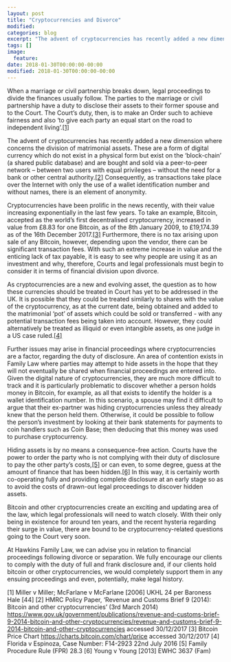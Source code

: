 ```yaml
---
layout: post
title: "Cryptocurrencies and Divorce"
modified:
categories: blog
excerpt: "The advent of cryptocurrencies has recently added a new dimension where concerns the division of matrimonial assets. As cryptocurrencies are a new and evolving asset, the question as to how these currencies should be treated in Court has yet to be addressed in the UK."
tags: []
image:
  feature:
date: 2018-01-30T00:00:00-00:00
modified: 2018-01-30T00:00:00-00:00
---
```


When a marriage or civil partnership breaks down, legal proceedings to divide the finances usually follow. The parties to the marriage or civil partnership have a duty to disclose their assets to their former spouse and to the Court. The Court’s duty, then, is to make an Order such to achieve fairness and also ‘to give each party an equal start on the road to independent living’.[[1]](#1)

The advent of cryptocurrencies has recently added a new dimension where concerns the division of matrimonial assets. These are a form of digital currency which do not exist in a physical form but exist on the ‘block-chain’ (a shared public database) and are bought and sold via a peer-to-peer network – between two users with equal privileges – without the need for a bank or other central authority.[[2]](#2) Consequently, as transactions take place over the Internet with only the use of a wallet identification number and without names, there is an element of anonymity.

Cryptocurrencies have been prolific in the news recently, with their value increasing exponentially in the last few years. To take an example, Bitcoin, accepted as the world’s first decentralised cryptocurrency, increased in value from £8.83 for one Bitcoin, as of the 8th January 2009, to £19,174.39 as of the 16th December 2017.[[3]](#3) Furthermore, there is no tax arising upon sale of any Bitcoin, however, depending upon the vendor, there can be significant transaction fees. With such an extreme increase in value and the enticing lack of tax payable, it is easy to see why people are using it as an investment and why, therefore, Courts and legal professionals must begin to consider it in terms of financial division upon divorce.

As cryptocurrencies are a new and evolving asset, the question as to how these currencies should be treated in Court has yet to be addressed in the UK. It is possible that they could be treated similarly to shares with the value of the cryptocurrency, as at the current date, being obtained and added to the matrimonial ‘pot’ of assets which could be sold or transferred - with any potential transaction fees being taken into account. However, they could alternatively be treated as illiquid or even intangible assets, as one judge in a US case ruled.[[4]](#4) 

Further issues may arise in financial proceedings where cryptocurrencies are a factor, regarding the duty of disclosure. An area of contention exists in Family Law where parties may attempt to hide assets in the hope that they will not eventually be shared when financial proceedings are entered into. Given the digital nature of cryptocurrencies, they are much more difficult to track and it is particularly problematic to discover whether a person holds money in Bitcoin, for example, as all that exists to identify the holder is a wallet identification number. In this scenario, a spouse may find it difficult to argue that their ex-partner was hiding cryptocurrencies unless they already knew that the person held them. Otherwise, it could be possible to follow the person’s investment by looking at their bank statements for payments to coin handlers such as Coin Base; then deducing that this money was used to purchase cryptocurrency. 

Hiding assets is by no means a consequence-free action. Courts have the power to order the party who is not complying with their duty of disclosure to pay the other party’s costs,[[5]](#5) or can even, to some degree, guess at the amount of finance that has been hidden.[[6]](#6) In this way, it is certainly worth co-operating fully and providing complete disclosure at an early stage so as to avoid the costs of drawn-out legal proceedings to discover hidden assets.

Bitcoin and other cryptocurrencies create an exciting and updating area of the law, which legal professionals will need to watch closely. With their only being in existence for around ten years, and the recent hysteria regarding their surge in value, there are bound to be cryptocurrency-related questions going to the Court very soon. 

At Hawkins Family Law, we can advise you in relation to financial proceedings following divorce or separation. We fully encourage our clients to comply with the duty of full and frank disclosure and, if our clients hold bitcoin or other cryptocurrencies, we would completely support them in any ensuing proceedings and even, potentially, make legal history. 

 



<a name="1">[1]</a> Miller v Miller; McFarlane v McFarlane [2006] UKHL 24 per Baroness Hale [44]
<a name="2">[2]</a> HMRC Policy Paper, ‘Revenue and Customs Brief 9 (2014): Bitcoin and other cryptocurrencies’ (3rd March 2014) <https://www.gov.uk/government/publications/revenue-and-customs-brief-9-2014-bitcoin-and-other-cryptocurrencies/revenue-and-customs-brief-9-2014-bitcoin-and-other-cryptocurrencies> accessed 30/12/2017
<a name="3">[3]</a> Bitcoin Price Chart <https://charts.bitcoin.com/chart/price> accessed 30/12/2017
<a name="4">[4]</a> Florida v Espinoza, Case Number: F14-2923 22nd July 2016
<a name="5">[5]</a> Family Procedure Rule (FPR) 28.3
<a name="6">[6]</a> Young v Young [2013] EWHC 3637 (Fam)